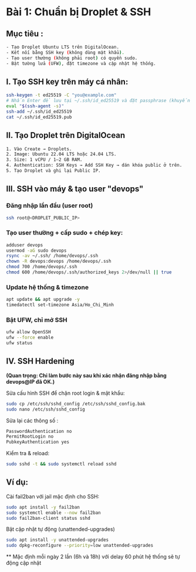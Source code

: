 # Bài 1: Chuẩn bị Droplet & SSH
## Mục tiêu :
``` bash
- Tạo Droplet Ubuntu LTS trên DigitalOcean.
- Kết nối bằng SSH key (không dùng mật khẩu).
- Tạo user thường (không phải root) có quyền sudo.
- Bật tường lửa (UFW), đặt timezone và cập nhật hệ thống.
```
## I. Tạo SSH key trên máy cá nhân:
``` bash
ssh-keygen -t ed25519 -C "you@example.com"
# Nhấn Enter để lưu tại ~/.ssh/id_ed25519 và đặt passphrase (khuyến khích)
eval "$(ssh-agent -s)"
ssh-add ~/.ssh/id_ed25519
cat ~/.ssh/id_ed25519.pub
```
## II. Tạo Droplet trên DigitalOcean
``` bash
1. Vào Create → Droplets.
2. Image: Ubuntu 22.04 LTS hoặc 24.04 LTS.
3. Size: 1 vCPU / 1–2 GB RAM.
4. Authentication: SSH Keys → Add SSH Key → dán khóa public ở trên.
5. Tạo Droplet và ghi lại Public IP.
```
## III. SSH vào máy & tạo user "devops"
### Đăng nhập lần đầu (user root)
``` bash
ssh root@<DROPLET_PUBLIC_IP>
```
### Tạo user thường + cấp sudo + chép key:
```bash
adduser devops
usermod -aG sudo devops
rsync -av ~/.ssh/ /home/devops/.ssh
chown -R devops:devops /home/devops/.ssh
chmod 700 /home/devops/.ssh
chmod 600 /home/devops/.ssh/authorized_keys 2>/dev/null || true
```
### Update hệ thống & timezone
```bash
apt update && apt upgrade -y
timedatectl set-timezone Asia/Ho_Chi_Minh
```
### Bật UFW, chỉ mở SSH
```bash
ufw allow OpenSSH
ufw --force enable
ufw status
```
## IV. SSH Hardening 
**(Quan trọng: Chỉ làm bước này sau khi xác nhận đăng nhập bằng devops@IP đã OK.)**

Sửa cấu hình SSH để chặn root login & mật khẩu:
``` bash
sudo cp /etc/ssh/sshd_config /etc/ssh/sshd_config.bak
sudo nano /etc/ssh/sshd_config
```
Sửa lại các thông số : 
``` bash
PasswordAuthentication no
PermitRootLogin no
PubkeyAuthentication yes
```
Kiểm tra & reload:
``` bash
sudo sshd -t && sudo systemctl reload sshd
```
## Ví dụ:
Cài fail2ban với jail mặc định cho SSH:
``` bash
sudo apt install -y fail2ban
sudo systemctl enable --now fail2ban
sudo fail2ban-client status sshd
```
Bật cập nhật tự động (unattended-upgrades)
``` bash
sudo apt install -y unattended-upgrades
sudo dpkg-reconfigure --priority=low unattended-upgrades
```
** Mặc định mỗi ngày 2 lần (6h và 18h) với delay 60 phút hệ thống sẽ tự động cập nhật
